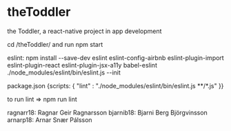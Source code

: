 # theToddler
the Toddler, a react-native project in app development

cd /theToddler/ and run npm start

eslint: npm install --save-dev eslint eslint-config-airbnb eslint-plugin-import eslint-plugin-react eslint-plugin-jsx-a11y babel-eslint
  ./node_modules/eslint/bin/eslint.js --init

package.json {scripts: {
  "lint" : "./node_modules/eslint/bin/eslint.js **/*.js"
  }}

to run lint => npm run lint


ragnarr18: Ragnar Geir Ragnarsson
bjarnib18: Bjarni Berg Björgvinsson
arnarp18: Arnar Snær Pálsson
